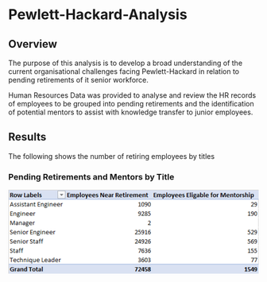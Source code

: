 # Pewlett-Hackard-Analysis

## Overview
The purpose of this analysis is to develop a broad understanding of the current organisational challenges facing Pewlett-Hackard in relation to pending retirements of it senior workforce.

Human Resources Data was provided to analyse and review the HR records of employees to be grouped into pending retirements and the identification of potential mentors to assist with knowledge transfer to junior employees.

## Results
The following shows the number of retiring employees by titles

### Pending Retirements and Mentors by Title
![Retirements_Mentors_1](/Resources/pivot_table_1.png)
